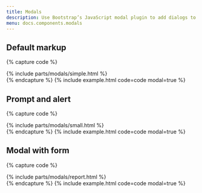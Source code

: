 ```yaml
---
title: Modals
description: Use Bootstrap’s JavaScript modal plugin to add dialogs to your site for lightboxes, user notifications, or completely custom content.
menu: docs.components.modals
---
```


## Default markup

{% capture code %}
<div class="modal-dialog" role="document">
    <div class="modal-content">
        {% include parts/modals/simple.html %}
    </div>
</div>
{% endcapture %}
{% include example.html code=code modal=true %}


## Prompt and alert

{% capture code %}
<div class="modal-dialog modal-sm" role="document">
    <div class="modal-content">
        {% include parts/modals/small.html %}
    </div>
</div>
{% endcapture %}
{% include example.html code=code modal=true %}


## Modal with form

{% capture code %}
<div class="modal-dialog modal-lg" role="document">
    <div class="modal-content">
        {% include parts/modals/report.html %}
    </div>
</div>
{% endcapture %}
{% include example.html code=code modal=true %}
